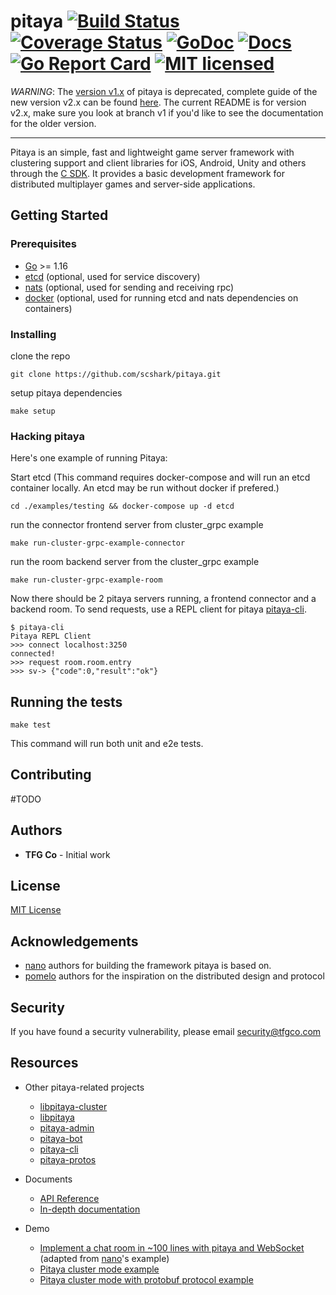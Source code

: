 # pitaya [![Build Status][7]][8] [![Coverage Status][9]][10] [![GoDoc][1]][2] [![Docs][11]][12] [![Go Report Card][3]][4] [![MIT licensed][5]][6]

*WARNING*: The [version v1.x](https://github.com/scshark/pitaya/tree/v1) of pitaya is deprecated, complete guide of the new version v2.x can be found [here](https://github.com/scshark/pitaya/issues/240).
The current README is for version v2.x, make sure you look at branch v1 if you'd like to see the documentation for the older version.

---

[1]: https://godoc.org/github.com/scshark/pitaya?status.svg
[2]: https://godoc.org/github.com/scshark/pitaya
[3]: https://goreportcard.com/badge/github.com/scshark/pitaya
[4]: https://goreportcard.com/report/github.com/scshark/pitaya
[5]: https://img.shields.io/badge/license-MIT-blue.svg
[6]: LICENSE
[7]: https://github.com/scshark/pitaya/actions/workflows/tests.yaml/badge.svg
[8]: https://github.com/scshark/pitaya/actions/workflows/tests.yaml
[9]: https://coveralls.io/repos/github/scshark/pitaya/badge.svg?branch=master
[10]: https://coveralls.io/github/scshark/pitaya?branch=master
[11]: https://readthedocs.org/projects/pitaya/badge/?version=latest
[12]: https://pitaya.readthedocs.io/en/latest/?badge=latest

Pitaya is an simple, fast and lightweight game server framework with clustering support and client libraries for iOS, Android, Unity and others through the [C SDK](https://github.com/scshark/libpitaya).
It provides a basic development framework for distributed multiplayer games and server-side applications.

## Getting Started

### Prerequisites

* [Go](https://golang.org/) >= 1.16
* [etcd](https://github.com/coreos/etcd) (optional, used for service discovery)
* [nats](https://github.com/nats-io/nats.go) (optional, used for sending and receiving rpc)
* [docker](https://www.docker.com) (optional, used for running etcd and nats dependencies on containers)

### Installing
clone the repo
```
git clone https://github.com/scshark/pitaya.git
```
setup pitaya dependencies
```
make setup
```

### Hacking pitaya

Here's one example of running Pitaya:

Start etcd (This command requires docker-compose and will run an etcd container locally. An etcd may be run without docker if prefered.)
```
cd ./examples/testing && docker-compose up -d etcd
```
run the connector frontend server from cluster_grpc example
```
make run-cluster-grpc-example-connector
```
run the room backend server from the cluster_grpc example
```
make run-cluster-grpc-example-room
```

Now there should be 2 pitaya servers running, a frontend connector and a backend room. To send requests, use a REPL client for pitaya [pitaya-cli](https://github.com/scshark/pitaya/tree/main/cli). 

```
$ pitaya-cli
Pitaya REPL Client
>>> connect localhost:3250
connected!
>>> request room.room.entry
>>> sv-> {"code":0,"result":"ok"}
```

## Running the tests
```
make test
```
This command will run both unit and e2e tests.

## Contributing
#TODO

## Authors
* **TFG Co** - Initial work

## License
[MIT License](./LICENSE)

## Acknowledgements
* [nano](https://github.com/lonnng/nano) authors for building the framework pitaya is based on.
* [pomelo](https://github.com/NetEase/pomelo) authors for the inspiration on the distributed design and protocol

## Security
If you have found a security vulnerability, please email security@tfgco.com

## Resources
- Other pitaya-related projects
  + [libpitaya-cluster](https://github.com/scshark/libpitaya-cluster)
  + [libpitaya](https://github.com/scshark/libpitaya)
  + [pitaya-admin](https://github.com/scshark/pitaya-admin)
  + [pitaya-bot](https://github.com/scshark/pitaya-bot)
  + [pitaya-cli](https://github.com/scshark/pitaya/tree/main/cli)
  + [pitaya-protos](https://github.com/scshark/pitaya-protos)

- Documents
  + [API Reference](https://godoc.org/github.com/scshark/pitaya)
  + [In-depth documentation](https://pitaya.readthedocs.io/en/latest/)

- Demo
  + [Implement a chat room in ~100 lines with pitaya and WebSocket](./examples/demo/chat) (adapted from [nano](https://github.com/lonnng/nano)'s example)
  + [Pitaya cluster mode example](./examples/demo/cluster)
  + [Pitaya cluster mode with protobuf protocol example](./examples/demo/cluster_protobuf)
